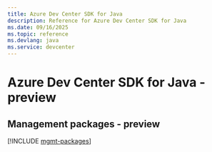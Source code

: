 ```yaml
---
title: Azure Dev Center SDK for Java
description: Reference for Azure Dev Center SDK for Java
ms.date: 09/16/2025
ms.topic: reference
ms.devlang: java
ms.service: devcenter
---
```

# Azure Dev Center SDK for Java - preview

## Management packages - preview
[!INCLUDE [mgmt-packages](dev-center-mgmt-index.md)]